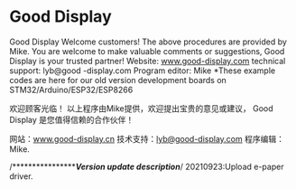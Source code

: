 # Good Display
Good Display
Welcome customers!
The above procedures are provided by Mike. You are welcome to make valuable comments or suggestions,
Good Display is your trusted partner!
Website: www.good-display.com
technical support: lyb@good -display.com
Program editor: Mike
*These example codes are here for our old version development boards on STM32/Arduino/ESP32/ESP8266



欢迎顾客光临！
以上程序由Mike提供，欢迎提出宝贵的意见或建议，
Good Display 是您值得信赖的合作伙伴！

网站：www.good-display.cn
技术支持：lyb@good-display.com
程序编辑：Mike.


/*******************************************Version update description***************************/
20210923:Upload e-paper driver.   
